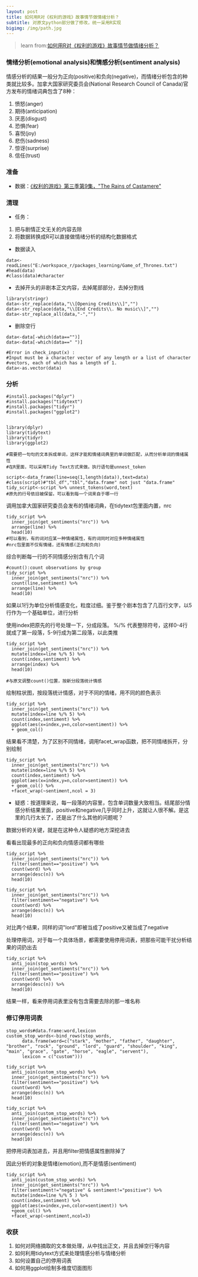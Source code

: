 ```yaml
---
layout: post
title: 如何用R对《权利的游戏》故事情节做情绪分析？
subtitle: 对原文python部分做了修改，统一采用R实现
bigimg: /img/path.jpg
---
```


> learn from:[如何用R对《权利的游戏》故事情节做情绪分析？](https://mp.weixin.qq.com/s?__biz=MzI0ODcxODk5OA==&mid=2247489031&idx=3&sn=d98b64b7ed1c171baa1c058fe10740df&chksm=e99d25fedeeaace89c67097fb6602f1115e7c4b4eaba078b21bc404c7e49f1963b4fd0b67d8d&mpshare=1&scene=1&srcid=0913IUotqk7ob0sPHpRPybm2#rd)

### 情绪分析(emotional analysis)和情感分析(sentiment analysis)
情感分析的结果一般分为正向(positive)和负向(negative)，而情绪分析包含的种类就比较多。加拿大国家研究委员会(National Research Council of Canada)官方发布的情绪词典包含了8种：

1. 愤怒(anger)
2. 期待(anticipation)
3. 厌恶(disgust)
4. 恐惧(fear)
5. 喜悦(joy)
6. 悲伤(sadness)
7. 惊讶(surprise)
8. 信任(trust)


### 准备
- 数据：[《权利的游戏》第三季第9集，"The Rains of Castamere"](https://genius.com/Game-of-thrones-the-rains-of-castamere-annotated)


### 清理
- 任务：
1. 把与剧情正文无关的内容去除
2. 将数据转换成R可以直接做情绪分析的结构化数据格式

- 数据读入

```
data<-readLines("E:/workspace_r/packages_learning/Game_of_Thrones.txt")
#head(data)
#class(data)#character
```

- 去掉开头的非剧本正文内容，去掉尾部部分，去掉分割线

```
library(stringr)
data<-str_replace(data,"\\[Opening Credits\\]","")
data<-str_replace(data,"\\[End Credits\\. No music\\]","")
data<-str_replace_all(data,"-","")
```

- 删除空行

```
data<-data[-which(data=="")]
data<-data[-which(data==" ")]
```

```
#Error in check_input(x) : 
#Input must be a character vector of any length or a list of character
#vectors, each of which has a length of 1.
data<-as.vector(data)
```

### 分析

```
#install.packages("dplyr")
#install.packages("tidytext")
#install.packages("tidyr")
#install.packages("ggplot2")


library(dplyr)
library(tidytext)
library(tidyr)
library(ggplot2)

#需要把一句句的文本拆成单词，这样才能和情绪词典里的单词做匹配，从而分析单词的情绪属性
#在R里面，可以采用Tidy Text方式来做。执行语句是unnest_token

script<-data_frame(line=seq(1,length(data)),text=data)
#class(script)#"tbl_df","tbl","data.frame" not just "data.frame" 
tidy_script<-script %>% unnest_tokens(word,text)
#原先的行号依旧被保留。可以看到每一个词来自于哪一行
```

调用加拿大国家研究委员会发布的情绪词典，在tidytext包里面内置，nrc

```
tidy_script %>% 
  inner_join(get_sentiments("nrc")) %>% 
  arrange(line) %>% 
  head(10)
#可以看到，有的词对应某一种情绪属性，有的词同时对应多种情绪属性
#nrc包里面不仅有情绪，还有情感(正向和负向)
```

综合判断每一行的不同情感分别含有几个词
```
#count():count observations by group
tidy_script %>% 
  inner_join(get_sentiments("nrc")) %>% 
  count(line,sentiment) %>% 
  arrange(line) %>% 
  head(10)
```

如果以1行为单位分析情感变化，粒度过细。鉴于整个剧本包含了几百行文字，以5行作为一个基础单位，进行分析

使用index把原先的行号处理一下，分成段落。 %/% 代表整除符号，这样0-4行就成了第一段落，5-9行成为第二段落，以此类推

```
tidy_script %>% 
  inner_join(get_sentiments("nrc")) %>% 
  mutate(index=line %/% 5) %>% 
  count(index,sentiment) %>% 
  arrange(index) %>% 
  head(10)

#与原文调整count()位置，按新分段落统计情感
```

绘制柱状图，按段落统计情感，对于不同的情绪，用不同的颜色表示
```
tidy_script %>% 
  inner_join(get_sentiments("nrc")) %>% 
  mutate(index=line %/% 5) %>% 
  count(index,sentiment) %>% 
  ggplot(aes(x=index,y=n,color=sentiment)) %>% 
  + geom_col()
```

结果看不清楚，为了区别不同情绪，调用facet_wrap函数，把不同情绪拆开，分别绘制
```
tidy_script %>% 
  inner_join(get_sentiments("nrc")) %>% 
  mutate(index=line %/% 5) %>% 
  count(index,sentiment) %>% 
  ggplot(aes(x=index,y=n,color=sentiment)) %>% 
  + geom_col() %>% 
  +facet_wrap(~sentiment,ncol = 3)
```

- 疑惑：按道理来说，每一段落的内容里，包含单词数量大致相当。结尾部分情感分析结果里面，positive和negative几乎同时上升，这就让人很不解。是这里的几行太长了，还是出了什么其他的问题呢？

数据分析的关键，就是在这种令人疑惑的地方深挖进去

看看出现最多的正向和负向情感词都有哪些

```
tidy_script %>% 
  inner_join(get_sentiments("nrc")) %>% 
  filter(sentiment=="positive") %>% 
  count(word) %>% 
  arrange(desc(n)) %>% 
  head(10)

tidy_script %>% 
  inner_join(get_sentiments("nrc")) %>% 
  filter(sentiment=="negative") %>% 
  count(word) %>% 
  arrange(desc(n)) %>% 
  head(10)
```

对比两个结果，同样的词"lord"即被当成了positive又被当成了negative

处理停用词，对于每一个具体场景，都需要使用停用词表，把那些可能干扰分析结果的词扔出去

```
tidy_script %>% 
  anti_join(stop_words) %>% 
  inner_join(get_sentiments("nrc")) %>% 
  filter(sentiment=="positive") %>% 
  count(word) %>% 
  arrange(desc(n)) %>% 
  head(10)
```

结果一样，看来停用词表里没有包含需要去除的那一堆名称

### 修订停用词表

```
stop_words#data.frame:word,lexicon
custom_stop_words<-bind_rows(stop_words,
      data.frame(word=c("stark", "mother", "father", "daughter", "brother", "rock", "ground", "lord", "guard", "shoulder", "king", "main", "grace", "gate", "horse", "eagle", "servent"),
      lexicon = c("custom")))

tidy_script %>% 
  anti_join(custom_stop_words) %>% 
  inner_join(get_sentiments("nrc")) %>% 
  filter(sentiment=="positive") %>% 
  count(word) %>% 
  arrange(desc(n)) %>% 
  head(10)

tidy_script %>% 
  anti_join(custom_stop_words) %>% 
  inner_join(get_sentiments("nrc")) %>% 
  filter(sentiment=="negative") %>% 
  count(word) %>% 
  arrange(desc(n)) %>% 
  head(10)
```

把停用词表加进去，并且用filter把情感属性删除掉了

因此分析的对象是情绪(emotion),而不是情感(sentiment)

```
tidy_script %>% 
  anti_join(custom_stop_words) %>% 
  inner_join(get_sentiments("nrc")) %>% 
  filter(sentiment!="negative" & sentiment!="positive") %>% 
  mutate(index=line %/% 5 ) %>% 
  count(index,sentiment) %>% 
  ggplot(aes(x=index,y=n,color=sentiment)) %>% 
  +geom_col() %>% 
  +facet_wrap(~sentiment,ncol=3)
```

### 收获

1. 如何对网络摘取的文本做处理，从中找出正文，并且去掉空行等内容
2. 如何利用tidytext方式来处理情感分析与情绪分析
3. 如何设置自己的停用词表
4. 如何用ggplot绘制多维度切面图形
